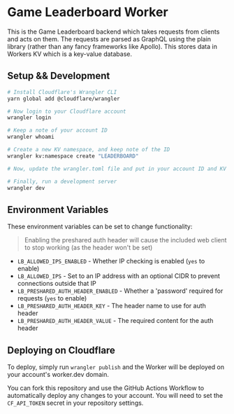 # Game Leaderboard Worker

This is the Game Leaderboard backend which takes requests from clients and acts on them. The requests are parsed as GraphQL using the plain library (rather than any fancy frameworks like Apollo). This stores data in Workers KV which is a key-value database.

## Setup && Development

```bash
# Install Cloudflare's Wrangler CLI
yarn global add @cloudflare/wrangler

# Now login to your Cloudflare account
wrangler login

# Keep a note of your account ID
wrangler whoami

# Create a new KV namespace, and keep note of the ID
wrangler kv:namespace create "LEADERBOARD"

# Now, update the wrangler.toml file and put in your account ID and KV namespace ID.

# Finally, run a development server
wrangler dev
```

## Environment Variables

These environment variables can be set to change functionality:

> Enabling the preshared auth header will cause the included web client to stop working (as the header won't be set)

- `LB_ALLOWED_IPS_ENABLED` - Whether IP checking is enabled (`yes` to enable)
- `LB_ALLOWED_IPS` - Set to an IP address with an optional CIDR to prevent connections outside that IP
- `LB_PRESHARED_AUTH_HEADER_ENABLED` - Whether a 'password' required for requests (`yes` to enable)
- `LB_PRESHARED_AUTH_HEADER_KEY` - The header name to use for auth header
- `LB_PRESHARED_AUTH_HEADER_VALUE` - The required content for the auth header

## Deploying on Cloudflare

To deploy, simply run `wrangler publish` and the Worker will be deployed on your account's worker.dev domain.

You can fork this repository and use the GitHub Actions Workflow to automatically deploy any changes to your account. You will need to set the `CF_API_TOKEN` secret in your repository settings.
